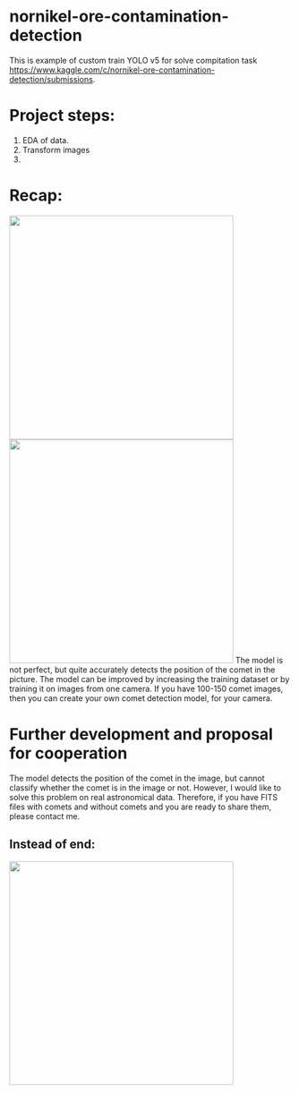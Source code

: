 # nornikel-ore-contamination-detection
This is example of custom train YOLO v5 for solve compitation task https://www.kaggle.com/c/nornikel-ore-contamination-detection/submissions.

# Project steps:
1. EDA of data.
2. Transform images
3. 

# Recap:
<img src="./data/image_results/results_1.png" height="400">
<img src="./data/image_results/results_2.png" height="400">
  The model is not perfect, but quite accurately detects the position of the comet in the picture. The model can be improved by increasing the training dataset or by training it on images from one camera. If you have 100-150 comet images, then you can create your own comet detection model, for your camera.

# Further development and proposal for cooperation
The model detects the position of the comet in the image, but cannot classify whether the comet is in the image or not. However, I would like to solve this problem on real astronomical data. Therefore, if you have FITS files with comets and without comets and you are ready to share them, please contact me.


## Instead of end:

<img src="./data/image_results/results_3.png" height="400">
